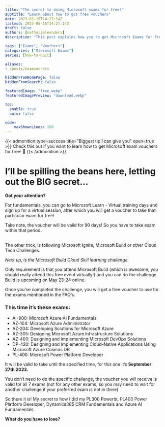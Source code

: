 ```yaml
---
title: "The secret to doing Microsoft exams for free!"
subtitle: "Learn about how to get free vouchers"
date: 2023-05-15T14:27:14Z
lastmod: 2023-05-15T14:27:14Z
draft: false
authors: [nathalieleenders]
description: "This post explains how you to get Microsoft Exams for free."

tags: ["Exams", "Vouchers"]
categories: ["Microsoft Exams"]
series: [how-to-doit]

aliases: 
- /posts/examsecrets

hiddenFromHomePage: false
hiddenFromSearch: false

featuredImage: "free.webp"
featuredImagePreview: "download.webp"

toc:
  enable: true
  auto: false

code:
    maxShownLines: 100
---
```


<!--more-->

{{< admonition type=success title="Biggest tip I can give you" open=true >}}
Check this out if you want to learn how to get Microsoft exam vouchers for free! :yellow_heart:
{{< /admonition >}}

# I’ll be spilling the beans here, letting out the BIG secret…

**Got your attention?**

For fundamentals, you can go to Microsoft Learn - Virtual training days and sign up for a virtual session, after which you will get a voucher to take that particular exam for free! 

Take note, the voucher will be valid for 90 days! So you have to take exam within that period.<br><br>

The other trick, is following Microsoft Ignite, Microsoft Build or other Cloud Tech Challenges.

*Next up, is the Microsoft Build Cloud Skill learning challenge.*<br>

Only requirement is that you attend Microsoft Build (which is awesome, you should really attend this free event virtually!) and you can do the challenge. Build is upcoming on May 23-24 online.

Once you’ve completed the challenge, you will get a free voucher to use for the exams mentioned in the FAQ’s. 

### This time it’s these exams: ###

- AI-900: Microsoft Azure AI Fundamentals
- AZ-104: Microsoft Azure Administrator
- AZ-204: Developing Solutions for Microsoft Azure
- AZ-305: Designing Microsoft Azure Infrastructure Solutions
- AZ-400: Designing and Implementing Microsoft DevOps Solutions
- DP-420: Designing and Implementing Cloud-Native Applications Using Microsoft Azure Cosmos DB
- PL-400: Microsoft Power Platform Developer

It will be valid to take until the specified time, for this one it’s **September 27th 2023.**

You don’t need to do the specific challenge, the voucher you will receive is valid for all 7 exams (not for any other exams, so you may need to wait for another challenge if your preferred exam is not in there)

So there it is! My secret to how I did my PL300 Powerbi, PL400 Power Platform Developer, Dynamics365 CRM Fundamentals and Azure AI Fundamentals

**What do you have to lose?**